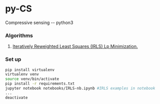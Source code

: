 # py-CS
Compressive sensing -- python3

### Algorithms
1. [Iteratively Reweighted Least Squares (IRLS) Lp Minimization.](https://www.sciencedirect.com/science/article/pii/S092523121300430X)

### Set up
```bash
pip install virtualenv
virtualenv venv
source venv/bin/activate
pip install -r requirements.txt
jupyter notebook notebooks/IRLS-nb.ipynb #IRLS examples in notebook
...
deactivate
```
